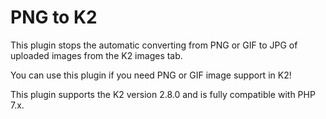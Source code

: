 PNG to K2
==========

This plugin stops the automatic converting from PNG or GIF to JPG of uploaded images from the K2 images tab.

You can use this plugin if you need PNG or GIF image support in K2!

This plugin supports the K2 version 2.8.0 and is fully compatible with PHP 7.x.